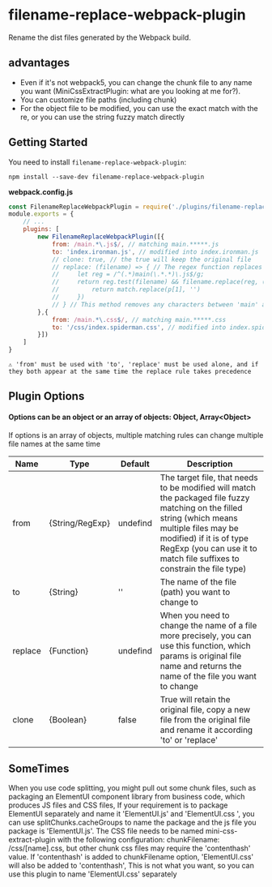 # filename-replace-webpack-plugin

Rename the dist files generated by the Webpack build.

## advantages

 - Even if it's not webpack5, you can change the chunk file to any name you want (MiniCssExtractPlugin: what are you looking at me for?).
 - You can customize file paths (including chunk)
 - For the object file to be modified, you can use the exact match with the re, or you can use the string fuzzy match directly



## Getting Started

You need to install `filename-replace-webpack-plugin`:

```
npm install --save-dev filename-replace-webpack-plugin
```



**webpack.config.js**

```javascript
const FilenameReplaceWebpackPlugin = require('./plugins/filename-replace-webpack-plugin');
module.exports = {
	// ...
	plugins: [
        new FilenameReplaceWebpackPlugin([{
            from: /main.*\.js$/, // matching main.*****.js
            to: 'index.ironman.js', // modified into index.ironman.js
            // clone: true, // the true will keep the original file
            // replace: (filename) => { // The regex function replaces the file name more precisely with the regular expression. The argument is the source file name and the return value is the new name
            //     let reg = /^(.*)main(\.*.*)\.js$/g;
            //     return reg.test(filename) && filename.replace(reg, (match, ...p) => {
            //         return match.replace(p[1], '')
            //     })
            // } // This method removes any characters between 'main' and '.js'
        },{
            from: /main.*\.css$/, // matching main.*****.css
            to: '/css/index.spiderman.css', // modified into index.spiderman.css
        }])
	]
}
```





```
⚠️ 'from' must be used with 'to', 'replace' must be used alone, and if they both appear at the same time the replace rule takes precedence
```

## Plugin Options

#### Options can be an object or an array of objects: Object, Array\<Object>

If options is an array of objects, multiple matching rules can change multiple file names at the same time

| Name    | Type            | **Default** | Description                                                  |
| ------- | --------------- | ----------- | ------------------------------------------------------------ |
| from    | {String/RegExp} | undefind    | The target file, that needs to be modified will match the packaged file fuzzy matching on the filled string (which means multiple files may be modified) if it is of type RegExp (you can use it to match file suffixes to constrain the file type) |
| to      | {String}        | ''          | The name of the file (path) you want to change to            |
| replace | {Function}      | undefind    | When you need to change the name of a file more precisely, you can use this function, which params is original file name and returns the name of the file you want to change |
| clone   | {Boolean}       | false       | True will retain the original file, copy a new file from the original file and rename it according 'to' or 'replace' |



## SomeTimes

When you use code splitting, you might pull out some chunk files, such as packaging an ElementUI component library from business code, which produces JS files and CSS files, If your requirement is to package ElementUI separately and name it 'ElementUI.js' and 'ElementUI.css ', you can use splitChunks.cacheGroups to name the package and the js file you package is 'ElementUI.js'. The CSS file needs to be named mini-css-extract-plugin with the following configuration: chunkFilename: /css/[name].css, but other chunk css files may require the 'contenthash' value. If 'contenthash' is added to chunkFilename option, 'ElementUI.css' will also be added to 'contenthash', This is not what you want, so you can use this plugin to name 'ElementUI.css' separately


